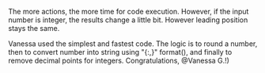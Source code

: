 The more actions, the more time for code execution.
However, if the input number is integer, the results change a little bit. However leading position stays the same.

Vanessa used the simplest and fastest code. The logic is to round a number, then to convert number into string using "{:,}" format(), and finally to remove decimal points for integers.
Congratulations, @Vanessa G.!)

